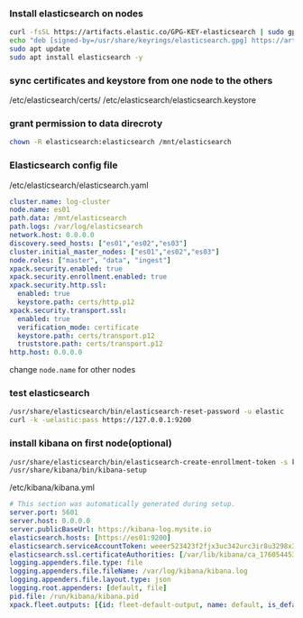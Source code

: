 
### Install elasticsearch on nodes
```sh
curl -fsSL https://artifacts.elastic.co/GPG-KEY-elasticsearch | sudo gpg --dearmor -o /usr/share/keyrings/elasticsearch.gpg
echo "deb [signed-by=/usr/share/keyrings/elasticsearch.gpg] https://artifacts.elastic.co/packages/8.x/apt stable main" | sudo tee /etc/apt/sources.list.d/elasticsearch.list
sudo apt update
sudo apt install elasticsearch -y
```

### sync certificates and keystore from one node to the others
/etc/elasticsearch/certs/
/etc/elasticsearch/elasticsearch.keystore

### grant permission to data direcroty
```sh
chown -R elasticsearch:elasticsearch /mnt/elasticsearch
```

### Elasticsearch config file
/etc/elasticsearch/elasticsearch.yaml
```yml  
cluster.name: log-cluster
node.name: es01
path.data: /mnt/elasticsearch
path.logs: /var/log/elasticsearch
network.host: 0.0.0.0
discovery.seed_hosts: ["es01","es02","es03"]
cluster.initial_master_nodes: ["es01","es02","es03"]
node.roles: ["master", "data", "ingest"]
xpack.security.enabled: true
xpack.security.enrollment.enabled: true
xpack.security.http.ssl:
  enabled: true
  keystore.path: certs/http.p12
xpack.security.transport.ssl:
  enabled: true
  verification_mode: certificate
  keystore.path: certs/transport.p12
  truststore.path: certs/transport.p12
http.host: 0.0.0.0
```
change `node.name` for other nodes


### test elasticsearch
```sh
/usr/share/elasticsearch/bin/elasticsearch-reset-password -u elastic
curl -k -uelastic:pass https://127.0.0.1:9200
```

### install kibana on first node(optional)
```sh
/usr/share/elasticsearch/bin/elasticsearch-create-enrollment-token -s kibana
/usr/share/kibana/bin/kibana-setup
```
/etc/kibana/kibana.yml
```yml
# This section was automatically generated during setup.
server.port: 5601
server.host: 0.0.0.0
server.publicBaseUrl: https://kibana-log.mysite.io
elasticsearch.hosts: [https://es01:9200]
elasticsearch.serviceAccountToken: weeer523423f2fjx3uc342urc3ir8u3298x3
elasticsearch.ssl.certificateAuthorities: [/var/lib/kibana/ca_1760544533544.crt]
logging.appenders.file.type: file
logging.appenders.file.fileName: /var/log/kibana/kibana.log
logging.appenders.file.layout.type: json
logging.root.appenders: [default, file]
pid.file: /run/kibana/kibana.pid
xpack.fleet.outputs: [{id: fleet-default-output, name: default, is_default: true, is_default_monitoring: true, type: elasticsearch, hosts: [https://es01:9200], ca_trusted_fingerprint: bsdfwewqersdfaqw341}]
```
